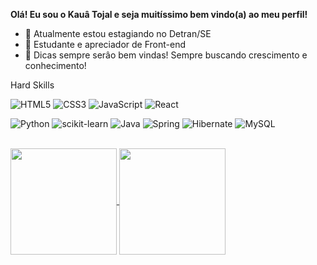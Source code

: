 **Olá! Eu sou o Kauâ Tojal e seja muitíssimo bem vindo(a) ao meu perfil!**


- 🔭 Atualmente estou estagiando no Detran/SE
- 🌱 Estudante e apreciador de Front-end
- 🤔 Dicas sempre serâo bem vindas! Sempre buscando crescimento e conhecimento!


Hard Skills

![HTML5](https://img.shields.io/badge/html5-%23E34F26.svg?style=for-the-badge&logo=html5&logoColor=white)
![CSS3](https://img.shields.io/badge/css3-%231572B6.svg?style=for-the-badge&logo=css3&logoColor=white)
![JavaScript](https://img.shields.io/badge/javascript-%23323330.svg?style=for-the-badge&logo=javascript&logoColor=%23F7DF1E)
![React](https://img.shields.io/badge/react-%2320232a.svg?style=for-the-badge&logo=react&logoColor=%2361DAFB)

![Python](https://img.shields.io/badge/python-3670A0?style=for-the-badge&logo=python&logoColor=ffdd54)
![scikit-learn](https://img.shields.io/badge/scikit--learn-%23F7931E.svg?style=for-the-badge&logo=scikit-learn&logoColor=white)
![Java](https://img.shields.io/badge/java-%23ED8B00.svg?style=for-the-badge&logo=openjdk&logoColor=white)
![Spring](https://img.shields.io/badge/spring-%236DB33F.svg?style=for-the-badge&logo=spring&logoColor=white)
![Hibernate](https://img.shields.io/badge/Hibernate-59666C?style=for-the-badge&logo=Hibernate&logoColor=white)
![MySQL](https://img.shields.io/badge/mysql-4479A1.svg?style=for-the-badge&logo=mysql&logoColor=white)

<br/>

<a href="https://github.com/kauatojal/">
  <img height=170 align="center" src="https://github-readme-stats.vercel.app/api?username=kauatojal&show_icons=true" />
</a>
<a href="https://github.com/kauatojalv/">
  <img height=170 align="center" src="https://github-readme-stats.vercel.app/api/top-langs?username=kauatojal&layout=compact&langs_count=8&card_width=320" />
</a>
